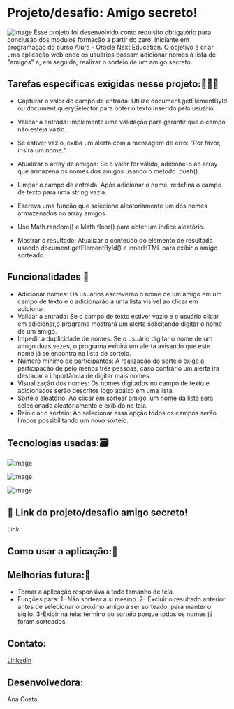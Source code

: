 # Projeto/desafio: Amigo secreto!
![Image](https://github.com/user-attachments/assets/b82ec47b-3e5a-495d-8a30-5f06324f0570)
Esse projeto foi desenvolvido como requisito obrigatório para conclusão dos módulos formação a partir do zero: iniciante em programação do curso Alura - Oracle Next Education.
O objetivo é criar uma aplicação web onde os usuários possam adicionar nomes à lista de "amigos" e, em seguida, realizar o sorteio de um amigo secreto.
## Tarefas específicas exigidas nesse projeto:👩🏻‍💻
- Capturar o valor do campo de entrada: Utilize document.getElementById ou document.querySelector para obter o texto inserido pelo usuário.

- Validar a entrada: Implemente uma validação para garantir que o campo não esteja vazio.

- Se estiver vazio, exiba um alerta com a mensagem de erro: "Por favor, insira um nome."

- Atualizar o array de amigos: Se o valor for válido, adicione-o ao array que armazena os nomes dos amigos usando o método .push().

- Limpar o campo de entrada: Após adicionar o nome, redefina o campo de texto para uma string vazia.
- Escreva uma função que selecione aleatoriamente um dos nomes armazenados no array amigos.

- Use Math.random() e Math.floor() para obter um índice aleatório.
- Mostrar o resultado: Atualizar o conteúdo do elemento de resultado usando document.getElementById() e innerHTML para exibir o amigo sorteado.

## Funcionalidades 📑
- Adicionar nomes: Os usuários escreverão o nome de um amigo em um campo de texto e o adicionarão a uma lista visível ao clicar em adicionar.
- Validar a entrada: Se o campo de texto estiver vazio e o usuário clicar em adicionar,o programa mostrará um alerta solicitando digitar o nome de um amigo.
- Impedir a duplicidade de nomes: Se o usuário digitar o nome de um amigo duas vezes, o programa exibirá um alerta avisando que este nome já se encontra na lista de sorteio.
- Número mínimo de participantes: A realização do sorteio exige a participação de pelo menos três pessoas, caso contrário um alerta ira destacar a importância de digitar mais nomes.
- Visualização dos nomes: Os nomes digitados no campo de texto e adicionados serão descritos logo abaixo em uma lista.
- Sorteio aleatório: Ao clicar em sortear amigo, um nome da lista será selecionado aleatóriamente e exibido na tela.
- Reiniciar o sorteio: Ao selecionar essa opção todos os campos serão limpos possibilitando um novo sorteio.
  
## Tecnologias usadas:🗃️
![Image](https://github.com/user-attachments/assets/2d89a8a3-586d-4c0d-bb7d-177c46c2226e)

![Image](https://github.com/user-attachments/assets/bed47701-3c6f-40d2-abe1-e26c8ac2343c)

![Image](https://github.com/user-attachments/assets/7d5b958f-212b-4a10-ba74-ab6c0a1b897b)

## 🔗 Link do projeto/desafio amigo secreto!
Link

## Como usar a aplicação:🎥



## Melhorias futura:🤖
- Tornar a aplicação responsiva a todo tamanho de tela.
- Funções para:
1- Não sortear a si mesmo. 
2- Excluir o resultado anterior antes de selecionar o próximo amigo a ser sorteado, para manter o sigilo.
3-Exibir na tela: término do sorteio porque todos os nomes já foram sorteados.
## Contato:
[Linkedin](https://www.linkedin.com/in/ana-rachel-rodrigues-da-costa-analista-de-dados/) 

## Desenvolvedora: 
Ana Costa
